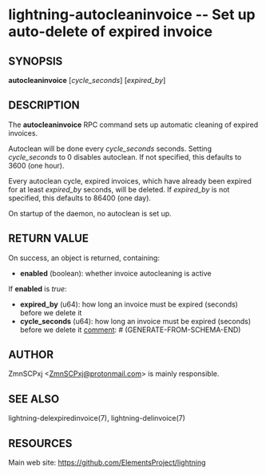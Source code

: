 lightning-autocleaninvoice -- Set up auto-delete of expired invoice
===================================================================

SYNOPSIS
--------

**autocleaninvoice** \[*cycle\_seconds*\] \[*expired\_by*\]

DESCRIPTION
-----------

The **autocleaninvoice** RPC command sets up automatic cleaning of
expired invoices.

Autoclean will be done every *cycle\_seconds* seconds. Setting
*cycle\_seconds* to 0 disables autoclean. If not specified, this
defaults to 3600 (one hour).

Every autoclean cycle, expired invoices, which have already been expired
for at least *expired\_by* seconds, will be deleted. If *expired\_by* is
not specified, this defaults to 86400 (one day).

On startup of the daemon, no autoclean is set up.

RETURN VALUE
------------

[comment]: # (GENERATE-FROM-SCHEMA-START)
On success, an object is returned, containing:
- **enabled** (boolean): whether invoice autocleaning is active

If **enabled** is *true*:
  - **expired_by** (u64): how long an invoice must be expired (seconds) before we delete it
  - **cycle_seconds** (u64): how long an invoice must be expired (seconds) before we delete it
[comment]: # (GENERATE-FROM-SCHEMA-END)

AUTHOR
------

ZmnSCPxj <<ZmnSCPxj@protonmail.com>> is mainly responsible.

SEE ALSO
--------

lightning-delexpiredinvoice(7), lightning-delinvoice(7)

RESOURCES
---------

Main web site: <https://github.com/ElementsProject/lightning>

[comment]: # ( SHA256STAMP:2accf7788133af97ae097f7e4e8a80b35bbb431eb7e787e5ae12dd5c7d2c296d)
